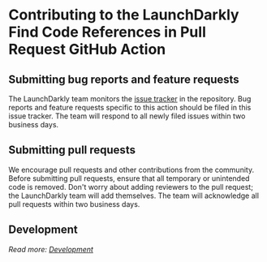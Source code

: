 # Contributing to the LaunchDarkly Find Code References in Pull Request GitHub Action

<!-- TODO intro text -->

## Submitting bug reports and feature requests

<!--TODO update link when repo name changes -->
The LaunchDarkly team monitors the [issue tracker](https://github.com/launchdarkly/find-code-references-in-pull-request/issues) in the repository. Bug reports and feature requests specific to this action should be filed in this issue tracker. The team will respond to all newly filed issues within two business days.

## Submitting pull requests

We encourage pull requests and other contributions from the community. Before submitting pull requests, ensure that all temporary or unintended code is removed. Don't worry about adding reviewers to the pull request; the LaunchDarkly team will add themselves. The team will acknowledge all pull requests within two business days.

## Development

_Read more: [Development](DEVELOPMENT.md)_
